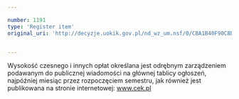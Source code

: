 ```yaml
---

number: 1191
type: 'Register item'
original_uri: 'http://decyzje.uokik.gov.pl/nd_wz_um.nsf/0/CBA1B40F90C8DF4FC1257302003798C7?OpenDocument'


---
```


Wysokość czesnego i innych opłat określana jest odrębnym zarządzeniem podawanym do publicznej wiadomości na głównej tablicy ogłoszeń, najpóźniej miesiąc przez rozpoczęciem semestru, jak również jest publikowana na stronie internetowej: www.cek.pl
